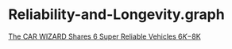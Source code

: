 # Reliability-and-Longevity.graph
[The CAR WIZARD Shares 6 Super Reliable Vehicles $6K-$8K](https://youtu.be/O47aqNmnNEU)

